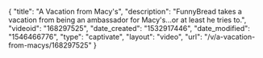 {
    "title": "A Vacation from Macy's",
    "description": "FunnyBread takes a vacation from being an ambassador for Macy's...or at least he tries to.",
    "videoid": "168297525",
    "date_created": "1532917446",
    "date_modified": "1546466776",
    "type": "captivate",
    "layout": "video",
    "url": "\/v\/a-vacation-from-macys\/168297525"
}